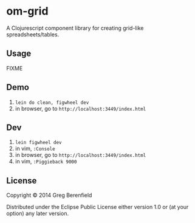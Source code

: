 # om-grid

A Clojurescript component library for creating grid-like
spreadsheets/tables.

## Usage

FIXME

## Demo

1. `lein do clean, figwheel dev`
2. in browser, go to `http://localhost:3449/index.html`

## Dev

1. `lein figwheel dev`
2. in vim, `:Console`
3. in browser, go to `http://localhost:3449/index.html`
4. in vim, `:Piggieback 9000`

## License

Copyright © 2014 Greg Berenfield

Distributed under the Eclipse Public License either version 1.0 or (at
your option) any later version.
